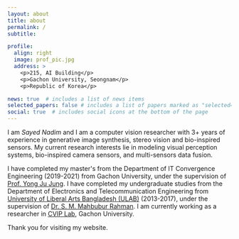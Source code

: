 ```yaml
---
layout: about
title: about
permalink: /
subtitle:

profile:
  align: right
  image: prof_pic.jpg
  address: >
    <p>215, AI Building</p>
    <p>Gachon University, Seongnam</p>
    <p>Republic of Korea</p>

news: true  # includes a list of news items
selected_papers: false # includes a list of papers marked as "selected={true}"
social: true  # includes social icons at the bottom of the page
---
```



I am *Sayed Nadim* and I am a computer vision researcher with 3+ years of experience in generative image synthesis, stereo vision and bio-inspired sensors. My current research interests lie in modeling visual perception systems, bio-inspired camera sensors, and multi-sensors data fusion.

I have completed my master's from the Department of IT Convergence Engineering (2019-2021) from Gachon University, under the supervision of  [Prof. Yong Ju Jung](https://sites.google.com/site/coolyjjung/). I have completed my undergraduate studies from the Department of Electronics and Telecommunication Engineering from [University of Liberal Arts Bangladesh (ULAB)](https://ulab.edu.bd/) (2013-2017), under the supervision of [Dr. S. M. Mahbubur Rahman](https://eee.buet.ac.bd/faculty/details/dr-s-m-mahbubur-rahman).  I am currently working as a researcher in [CVIP Lab](https://sites.google.com/site/gachoncvip/home), Gachon University.


Thank you for visiting my website. 